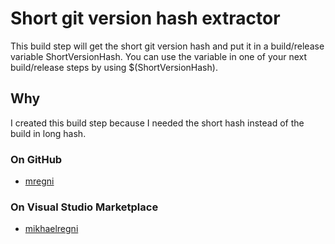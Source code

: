 # Short git version hash extractor

This build step will get the short git version hash and put it in a build/release variable ShortVersionHash. You can use the variable in one of your next build/release steps by using $(ShortVersionHash).

## Why

I created this build step because I needed the short hash instead of the build in long hash.
  
### On GitHub

- [mregni](https://github.com/mregni)
  
### On Visual Studio Marketplace

- [mikhaelregni](https://marketplace.visualstudio.com/manage/publishers/mikhaelregni)
